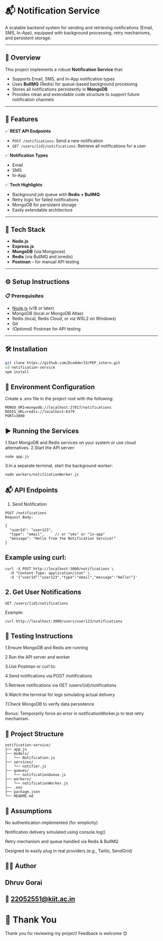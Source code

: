# 📬 Notification Service

A scalable backend system for sending and retrieving notifications (Email, SMS, In-App), equipped with background processing, retry mechanisms, and persistent storage.

---

## 📖 Overview

This project implements a robust **Notification Service** that:
- Supports Email, SMS, and In-App notification types
- Uses **BullMQ** (Redis) for queue-based background processing
- Stores all notifications persistently in **MongoDB**
- Provides clean and extendable code structure to support future notification channels

---

## 🚀 Features

✅ **REST API Endpoints**  
- `POST /notifications`: Send a new notification  
- `GET /users/{id}/notifications`: Retrieve all notifications for a user

✅ **Notification Types**  
- Email  
- SMS  
- In-App  

✅ **Tech Highlights**  
- Background job queue with **Redis + BullMQ**  
- Retry logic for failed notifications  
- MongoDB for persistent storage  
- Easily extendable architecture  

---

## 🧰 Tech Stack

- **Node.js**
- **Express.js**
- **MongoDB** (via Mongoose)
- **Redis** (via BullMQ and ioredis)
- **Postman** – for manual API testing

---

## ⚙️ Setup Instructions

### 📋 Prerequisites

- [Node.js](https://nodejs.org/) (v18 or later)  
- MongoDB (local or MongoDB Atlas)  
- Redis (local, Redis Cloud, or via WSL2 on Windows)  
- Git  
- *(Optional)* Postman for API testing  

---

## 🛠️ Installation

```bash
git clone https://github.com/Dcodder33/PEP_intern.git
cd notification-service
npm install
```
## 🧾 Environment Configuration
Create a .env file in the project root with the following:
```
MONGO_URI=mongodb://localhost:27017/notifications
REDIS_URL=redis://localhost:6379
PORT=3000
```

## ▶️ Running the Services
1.Start MongoDB and Redis services on your system or use cloud alternatives.
2.Start the API server:
```
node app.js
```
3.In a separate terminal, start the background worker:
```
node workers/notificationWorker.js
```
## 📬 API Endpoints
1. Send Notification
```
POST /notifications
Request Body:

{
  "userId": "user123",
  "type": "email",     // or "sms" or "in-app"
  "message": "Hello from the Notification Service!"
}

```
## Example using curl:
```
curl -X POST http://localhost:3000/notifications \
  -H "Content-Type: application/json" \
  -d '{"userId":"user123","type":"email","message":"Hello!"}'
```
## 2. Get User Notifications
```
GET /users/{id}/notifications
```
Example:
```
curl http://localhost:3000/users/user123/notifications
```
## 🧪 Testing Instructions
1.Ensure MongoDB and Redis are running

2.Run the API server and worker

3.Use Postman or curl to:

4.Send notifications via POST /notifications

5.Retrieve notifications via GET /users/{id}/notifications

6.Watch the terminal for logs simulating actual delivery

7.Check MongoDB to verify data persistence

Bonus: Temporarily force an error in notificationWorker.js to test retry mechanism.

## 📁 Project Structure
```
notification-service/
├── app.js
├── models/
│   └── Notification.js
├── services/
│   └── notifier.js
├── queues/
│   └── notificationQueue.js
├── workers/
│   └── notificationWorker.js
├── .env
├── package.json
└── README.md
```
## 🔐 Assumptions

No authentication implemented (for simplicity)

Notification delivery simulated using console.log()

Retry mechanism and queue handled via Redis & BullMQ

Designed to easily plug in real providers (e.g., Twilio, SendGrid)

## 👨‍💻 Author
## Dhruv Gorai
## 📧 22052551@kiit.ac.in

# 🙏 Thank You
Thank you for reviewing my project! Feedback is welcome 😊


